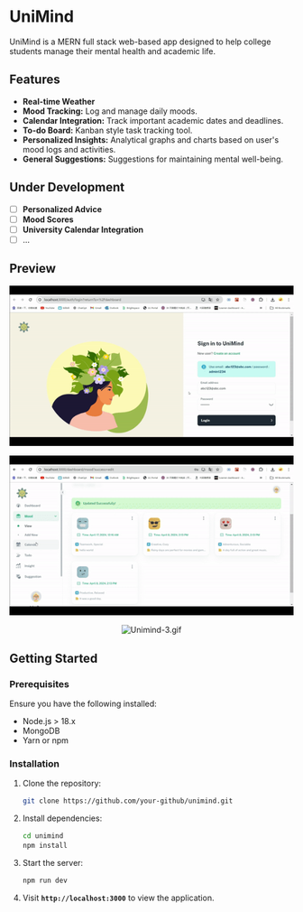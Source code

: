 # UniMind

UniMind is a MERN full stack web-based app designed to help college students manage their mental health and academic life. 

## Features

- **Real-time Weather**
- **Mood Tracking:** Log and manage daily moods.
- **Calendar Integration:** Track important academic dates and deadlines.
- **To-do Board:** Kanban style task tracking tool.
- **Personalized Insights:** Analytical graphs and charts based on user's mood logs and activities.
- **General Suggestions:** Suggestions for maintaining mental well-being.

## Under Development

- [ ]  **Personalized Advice**
- [ ]  **Mood Scores**
- [ ]  **University Calendar Integration**
- [ ]  …

## Preview
<div align=center>
    
![Unimind-1.gif](https://github.com/nansvn/unimind/blob/main/video/Unimind-1.gif?raw=true)

![Unimind-2.gif](https://github.com/nansvn/unimind/blob/main/video/Unimind-2.gif?raw=true)

![Unimind-3.gif](https://github.com/nansvn/unimind/blob/main/video/Unimind-3.gif?raw=true)
</div>

## **Getting Started**

### **Prerequisites**

Ensure you have the following installed:

- Node.js > 18.x
- MongoDB
- Yarn or npm

### **Installation**

1. Clone the repository:
    
    ```bash
    git clone https://github.com/your-github/unimind.git
    ```
    
2. Install dependencies:
    
    ```bash
    cd unimind
    npm install
    ```
    
3. Start the server:
   
    ```bash
    npm run dev
    ```

4. Visit **`http://localhost:3000`** to view the application.
